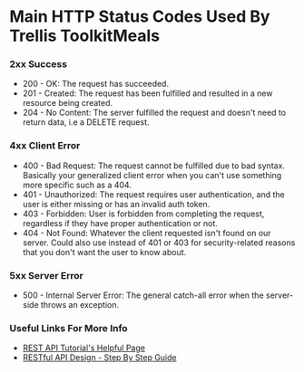 # Main HTTP Status Codes Used By Trellis ToolkitMeals

### 2xx Success
  * 200 - OK: The request has succeeded.
  * 201 - Created: The request has been fulfilled and resulted in a new resource being created.
  * 204 - No Content: The server fulfilled the request and doesn't need to return data, i.e a DELETE request.

### 4xx Client Error
  * 400 - Bad Request: The request cannot be fulfilled due to bad syntax. Basically your generalized client error when you can't use something more specific such as a 404.
  * 401 - Unauthorized: The request requires user authentication, and the user is either missing or has an invalid auth token.
  * 403 - Forbidden: User is forbidden from completing the request, regardless if they have proper authentication or not.
  * 404 - Not Found: Whatever the client requested isn't found on our server. Could also use instead of 401 or 403 for security-related reasons that you don't want the user to know about.

### 5xx Server Error
  * 500 - Internal Server Error: The general catch-all error when the server-side throws an exception.

### Useful Links For More Info
  * [REST API Tutorial's Helpful Page](https://www.restapitutorial.com/httpstatuscodes.html)
  * [RESTful API Design - Step By Step Guide](https://hackernoon.com/restful-api-design-step-by-step-guide-2f2c9f9fcdbf)
